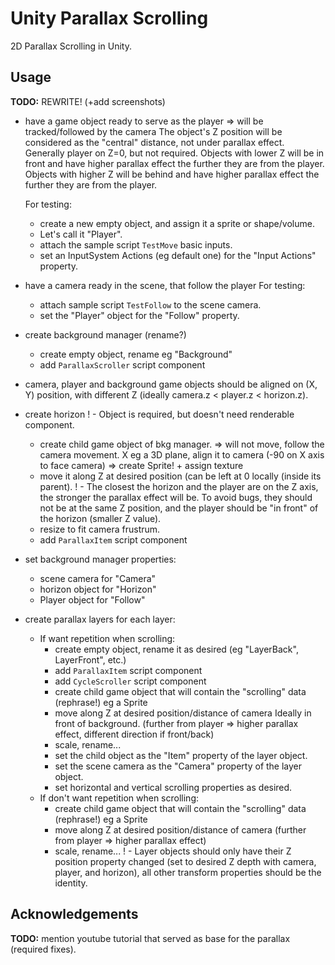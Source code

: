 # Unity Parallax Scrolling

2D Parallax Scrolling in Unity.


## Usage

**TODO:** REWRITE! (+add screenshots)

- have a game object ready to serve as the player
	=> will be tracked/followed by the camera
	The object's Z position will be considered as the "central" distance, not under parallax effect.
	Generally player on Z=0, but not required.
	Objects with lower Z will be in front and have higher parallax effect the further they are from the player.
	Objects with higher Z will be behind and have higher parallax effect the further they are from the player.

	For testing:
	- create a new empty object, and assign it a sprite or shape/volume.
	- Let's call it "Player".
	- attach the sample script `TestMove` basic inputs.
	- set an InputSystem Actions (eg default one) for the "Input Actions" property.

- have a camera ready in the scene, that follow the player
	For testing:
	- attach sample script `TestFollow` to the scene camera.
	- set the "Player" object for the "Follow" property.

- create background manager (rename?)
	- create empty object, rename eg "Background"
	- add `ParallaxScroller` script component

- camera, player and background game objects should be aligned on (X, Y) position, with different Z (ideally camera.z < player.z < horizon.z).

- create horizon
	! - Object is required, but doesn't need renderable component.
	- create child game object of bkg manager.
		=> will not move, follow the camera movement.
X		eg a 3D plane, align it to camera (-90 on X axis to face camera)
		=> create Sprite!
			+ assign texture
	- move it along Z at desired position (can be left at 0 locally (inside its parent).
		! - The closest the horizon and the player are on the Z axis, the stronger the parallax effect will be.
		To avoid bugs, they should not be at the same Z position, and the player should be "in front" of the horizon (smaller Z value).
	- resize to fit camera frustrum.
	- add `ParallaxItem` script component

- set background manager properties:
	- scene camera for "Camera"
	- horizon object for "Horizon"
	- Player object for "Follow"

- create parallax layers
	for each layer:
	- If want repetition when scrolling:
		- create empty object, rename it as desired (eg "LayerBack", LayerFront", etc.)
		- add `ParallaxItem` script component
		- add `CycleScroller` script component
		- create child game object that will contain the "scrolling" data (rephrase!)
			eg a Sprite
		- move along Z at desired position/distance of camera
			Ideally in front of background.
			(further from player => higher parallax effect, different direction if front/back)
		+ scale, rename...
		- set the child object as the "Item" property of the layer object.
		- set the scene camera as the "Camera" property of the layer object.
		- set horizontal and vertical scrolling properties as desired.
	- If don't want repetition when scrolling:
		- create child game object that will contain the "scrolling" data (rephrase!)
			eg a Sprite
		- move along Z at desired position/distance of camera
			(further from player => higher parallax effect)
		+ scale, rename...
	! - Layer objects should only have their Z position property changed (set to desired Z depth with camera, player, and horizon), all other transform properties should be the identity.


## Acknowledgements

**TODO:** mention youtube tutorial that served as base for the parallax (required fixes).
